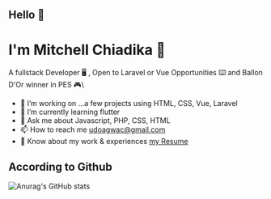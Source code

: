 ## Hello 👋

# I'm Mitchell Chiadika 🎴

A fullstack Developer 🖥️ , Open to Laravel or Vue Opportunities ⌨️  and Ballon D'Or winner in PES 🎮\

*  🔭 I’m working on ...a few projects using HTML, CSS, Vue, Laravel
*  🌱 I’m currently learning flutter
*  💬 Ask me about Javascript, PHP, CSS, HTML
*  📫 How to reach me  udoagwac@gmail.com
*  📄 Know about my work & experiences [my Resume](https://docs.google.com/document/d/1nvkCjo8hFv_o3N7SxoM2S1_6tysmHPrI62MlScCOTN0/edit?usp=sharing)

## According to Github
![Anurag's GitHub stats](https://github-readme-stats.vercel.app/api?username=CodeTemplar99&theme=calm&show_icons=true&count_private=true)

